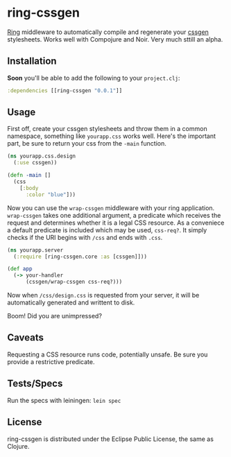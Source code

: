 ring-cssgen
===========

[Ring][ring] middleware to automatically compile and regenerate your
[cssgen][cssgen] stylesheets. Works well with Compojure and Noir. Very much
sttill an alpha.


Installation
------------

**Soon** you'll be able to add the following to your `project.clj`:

``` clojure
:dependencies [[ring-cssgen "0.0.1"]]
```


Usage
-----

First off, create your cssgen stylesheets and throw them in a common namespace,
something like `yourapp.css` works well. Here's the important part, be sure to
return your css from the `-main` function.

``` clojure
(ns yourapp.css.design
  (:use cssgen))

(defn -main []
  (css
    [:body
      :color "blue"]))
```

Now you can use the `wrap-cssgen` middleware with your ring application.
`wrap-cssgen` takes one additional argument, a predicate which receives the
request and determines whether it is a legal CSS resource. As a conveniece
a default predicate is included which may be used, `css-req?`. It simply checks
if the URI begins with `/css` and ends with `.css`.

``` clojure
(ns yourapp.server
  (:require [ring-cssgen.core :as [cssgen]]))

(def app
  (-> your-handler
      (cssgen/wrap-cssgen css-req?)))
```
Now when `/css/design.css` is requested from your server, it will be
automatically generated and writtent to disk.

Boom! Did you are unimpressed?


Caveats
-------

Requesting a CSS resource runs code, potentially unsafe. Be sure you provide
a restrictive predicate.


Tests/Specs
-----------

Run the specs with leiningen: `lein spec`


License
-------

ring-cssgen is distributed under the Eclipse Public License, the same as Clojure.

[ring]:https://github.com/mmcgrana/ring
[cssgen]:https://github.com/paraseba/cssgen/tree/0.3.0

